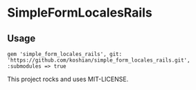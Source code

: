 # SimpleFormLocalesRails

## Usage

    gem 'simple_form_locales_rails', git: 'https://github.com/koshian/simple_form_locales_rails.git', :submodules => true

This project rocks and uses MIT-LICENSE.
